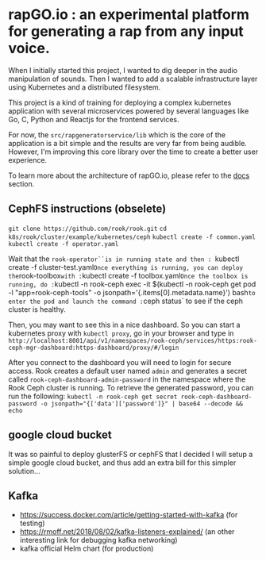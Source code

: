 # rapGO.io : an experimental platform for generating a rap from any input voice.

When I initially started this project, I wanted to dig deeper in the audio manipulation of sounds. 
Then I wanted to add a scalable infrastructure layer using Kubernetes and a distributed filesystem.

This project is a kind of training for deploying a complex kubernetes application with several microservices
powered by several languages like Go, C, Python and Reactjs for the frontend services.

For now, the `src/rapgeneratorservice/lib` which is the core of the application is a bit simple and the results are very far from being audible. However, I'm improving this core library over the time to create a better user experience.

To learn more about the architecture of rapGO.io, please refer to the [docs](/docs/README.md) section.

## CephFS instructions (obselete)

`git clone https://github.com/rook/rook.git`
`cd k8s/rook/cluster/example/kubernetes/ceph`
`kubectl create -f common.yaml`
`kubectl create -f operator.yaml`

Wait that the `rook-operator``is in running state and then :
`kubectl create -f cluster-test.yaml`
Once everything is running, you can deploy the `rook-toolbox` with :
`kubectl create -f toolbox.yaml`
Once the toolbox is running, do :
`kubectl -n rook-ceph exec -it $(kubectl -n rook-ceph get pod -l "app=rook-ceph-tools" -o jsonpath='{.items[0].metadata.name}') bash` to enter the pod and launch the command : `ceph status` to see if the ceph cluster is healthy. 

Then, you may want to see this in a nice dashboard. So you can start a kubernetes proxy with `kubectl proxy`, go in your browser and type in `http://localhost:8001/api/v1/namespaces/rook-ceph/services/https:rook-ceph-mgr-dashboard:https-dashboard/proxy/#/login`

After you connect to the dashboard you will need to login for secure access. Rook creates a default user named `admin` and generates a secret called `rook-ceph-dashboard-admin-password` in the namespace where the Rook Ceph cluster is running. To retrieve the generated password, you can run the following:
`kubectl -n rook-ceph get secret rook-ceph-dashboard-password -o jsonpath="{['data']['password']}" | base64 --decode && echo`

## google cloud bucket

It was so painful to deploy glusterFS or cephFS that I decided I will setup a simple google cloud bucket, and thus add an extra bill for this simpler solution...

## Kafka

* https://success.docker.com/article/getting-started-with-kafka  (for testing)
* https://rmoff.net/2018/08/02/kafka-listeners-explained/ (an other interesting link for debugging kafka networking)
* kafka official Helm chart (for production)